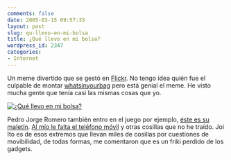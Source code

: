 ```yaml
---
comments: false
date: 2005-03-15 09:57:33
layout: post
slug: qu-llevo-en-mi-bolsa
title: ¿Qué llevo en mi bolsa?
wordpress_id: 2347
categories:
- Internet
---
```


Un meme divertido que se gestó en [Flickr](http://www.flickr.com). No tengo idea quién fue el culpable de montar [whatsinyourbag](http://www.flickr.com/photos/tags/whatsinyourbag/) pero está genial el meme. He visto mucha gente que tenía casi las mismas cosas que yo.





[![¿Qué llevo en mi bolsa?](http://photos6.flickr.com/6528889_9d4873f7cc_m.png)](http://www.flickr.com/photos/minid/6528889/)





Pedro Jorge Romero también entro en el juego por ejemplo, [éste es su maletín](http://www.pjorge.com/archivo/2005/3/14/18:17:03/). [Al mío le falta el teléfono móvil](http://www.flickr.com/photos/minid/6528889/) y otras cosillas que no he traído. Joi Ito es de esos extremos que llevan miles de cosillas por cuestiones de movibilidad, de todas formas, me comentaron que es un friki perdido de los gadgets.




 
